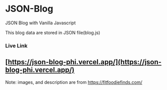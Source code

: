 # JSON-Blog
JSON Blog with Vanilla Javascript

This blog data are stored in JSON file(blog.js)  
### Live Link
## [https://json-blog-phi.vercel.app/](https://json-blog-phi.vercel.app/)

Note: images, and description are from https://fitfoodiefinds.com/
